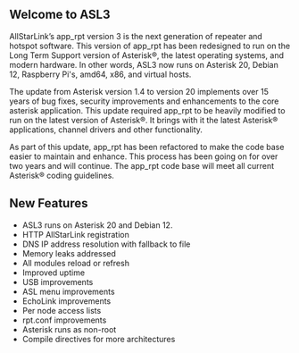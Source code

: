 ## Welcome to ASL3

AllStarLink’s app\_rpt version 3 is the next generation of repeater and hotspot software.  This version of app\_rpt has been redesigned to run on the Long Term Support version of Asterisk®, the latest operating systems, and modern hardware. In other words, ASL3 now runs on Asterisk 20, Debian 12, Raspberry Pi's, amd64, x86, and virtual hosts.

The update from Asterisk version 1.4 to version 20 implements over 15 years of bug fixes, security improvements and enhancements to the core asterisk application.  This update required app\_rpt to be heavily modified to run on the latest version of Asterisk®.  It brings with it the latest Asterisk® applications, channel drivers and other functionality.

As part of this update, app\_rpt has been refactored to make the code base easier to maintain and enhance.  This process has been going on for over two years and will continue.  The app\_rpt code base will meet all current Asterisk® coding guidelines.

## New Features

 - ASL3 runs on Asterisk 20 and Debian 12.
 - HTTP AllStarLink registration
 - DNS IP address resolution with fallback to file
 - Memory leaks addressed
 - All modules reload or refresh
 - Improved uptime
 - USB improvements
 - ASL menu improvements
 - EchoLink improvements
 - Per node access lists
 - rpt.conf improvements
 - Asterisk runs as non-root
 - Compile directives for more architectures
